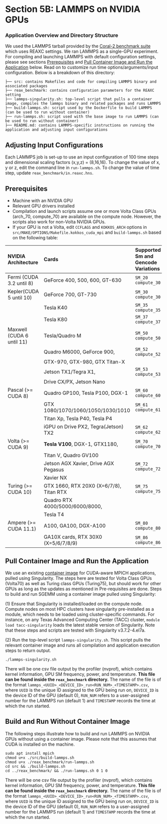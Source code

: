 # Section 5B: LAMMPS on NVIDIA GPUs

### Application Overview and Directory Structure
We used the LAMMPS tarball provided by the [Coral-2 benchmark suite](https://asc.llnl.gov/coral-2-benchmarks) which uses REAXC settings. We ran LAMMPS as a single-GPU experiment. For compiling and launching LAMMPS with default configuration settings, please see sections [Prerequisites](#prerequisites) and [Pull Container Image and Run the Application](#pull-container-image-and-run-the-application) below. Read on to customize run time options/arguments/input configuration.
Below is a breakdown of this directory:

```
├── src: contains Makefiles and code for compiling LAMMPS binary and associated packages
├── reax_benchmark: contains configuration parameters for the REAXC setting
├── lammps-singularity.sh: top-level script that pulls a container image, compiles the lammps binary and related packages and runs LAMMPS
├── build-lammps.sh: script used by the Dockerfile to build LAMMPS (can be used to run without container)
├── run-lammps.sh: script used with the base image to run LAMMPS (can be used to run without container)
├── README.md: contains LAMMPS-specific instructions on running the application and adjusting input configurations
```

## Adjusting Input Configurations
Each LAMMPS job is set-up to use an input configuration of 100 time steps and dimensional scaling factors (x,y,z) = (8,16,16). To change the value of x, y or z, edit the command line in `run-lammps.sh`. To change the value of time step, update `reax_benchmark/in.reaxc.hns`. 

## Prerequisites
* Machine with an NVIDIA GPU
* Relevant GPU drivers installed
* Compilation and launch scripts assume one or more Volta Class GPUs (arch_70, compute_70) are available on the compute node. However, the scripts also work for non-Volta NVIDIA GPUs. 
* If your GPU is not a Volta, edit `CCFLAGS` and `KOKKOS_ARCH` options in `src/MAKE/OPTIONS/Makefile.kokkos_cuda_mpi` and `build-lammps.sh`
based on the following table: 

| NVIDIA Architecture        | Cards                                   | Supported Sm and Gencode Variations |
|:---------------------------|:----------------------------------------|:------------------------------------|
| Fermi (CUDA 3.2 until 8)   | GeForce 400, 500, 600, GT-630           | `SM_20` `compute_30`                |
| Kepler(CUDA 5 until 10)    | GeForce 700, GT-730                     | `SM_30` `compute_30`                |
|                            | Tesla K40                               | `SM_35` `compute_35`                |
|                            | Tesla K80                               | `SM_37` `compute_37`                |
| Maxwell (CUDA 6 until 11)  | Tesla/Quadro M                          | `SM_50` `compute_50`                |
|                            | Quadro M6000, GeForce 900,              | `SM_52` `compute_52`                |
|                            | GTX-970, GTX-980, GTX Titan-X           |                                     |
|                            | Jetson TX1/Tegra X1,                    | `SM_53` `compute_53`                |
|                            | Drive CX/PX, Jetson Nano                |                                     |
| Pascal (>= CUDA 8)         | Quadro GP100, Tesla P100, DGX-1         | `SM_60` `compute_60`                |
|                            | GTX 1080/1070/1060/1050/1030/1010       | `SM_61` `compute_61`                |
|                            | Titan Xp, Tesla P40, Tesla P4           |                                     |
|                            | iGPU on Drive PX2, Tegra(Jetson) TX2    | `SM_62` `compute_62`                |
| Volta (>= CUDA 9)          | **Tesla V100**, DGX-1, GTX1180,         | `SM_70` `compute_70`                |
|                            | Titan V, Quadro GV100                   |                                     |
|                            | Jetson AGX Xavier, Drive AGX Pegasus    | `SM_72` `compute_72`                |
|                            | Xavier NX                               |                                     |
| Turing (>= CUDA 10)        | GTX 1660, RTX 20X0 (X=6/7/8), Titan RTX | `SM_75` `compute_75`                |
|                            | Quadro RTX 4000/5000/6000/8000,         |                                     |
|                            | Tesla T4                              |                                     |
| Ampere (>= CUDA 11.1)      | A100, GA100, DGX-A100                 | `SM_80` `compute_80`                |
|                            | GA10X cards, RTX 30X0 (X=5/6/7/8/9)   | `SM_86` `compute_86`                |

## Pull Container Image and Run the Application
We use an existing [container image](https://hub.docker.com/r/pawsey/cuda-mpich-base/tags) for CUDA-aware MPICH applications, pulled using Singularity. The steps here are tested for Volta Class GPUs (Volta70) as well as Turing class GPUs (Turing75), but should work for other GPUs as long as the updates as mentioned in Pre-requisites are done. Steps to build and run SGEMM using a container image pulled using Singularity:

(1) Ensure that Singularity is installed/loaded on the compute node. Compute nodes on most HPC clusters have singularity pre-installed as a module, which needs to be loaded using cluster-specific commands. For instance, on any Texas Advanced Computing Center (TACC) cluster, `module load tacc-singularity` loads the latest stable version of Singularity. 
Note that these steps and scripts are tested with Singularity v3.7.2-4.el7a. 

(2) Run the top-level script `lammps-singularity.sh`. This script pulls the relevant container image and runs all compilation and application execution steps to return output. 
```
./lammps-singularity.sh
```

There will be one csv file output by the profiler (nvprof), which contains kernel information, GPU SM frequency, power, and temperature. __This file can be found inside the `reax_benchmark` directory.__  The name of the file is of the format `lammps_<UUID>_<DEVICE_ID>_run<RUN_NUM>_<TIMESTAMP>.csv`, where `UUID` is the unique ID assigned to the GPU being run on, `DEVICE_ID` is the device ID of the GPU (default 0), `RUN_NUM` refers to a user-assigned number for the LAMMPS run (default 1) and `TIMESTAMP` records the time at which the run started.


## Build and Run Without Container Image
The following steps illustrate how to build and run LAMMPS on NVIDIA GPUs without using a container image. Please note that this assumes that CUDA is installed on the machine. 
```
sudo apt install mpich
chmod u+x ./src/build-lammps.sh
chmod u+x ./reax_benchmark/run-lammps.sh
cd src && ./build-lammps.sh
cd ../reax_benchmark/ && ./run-lammps.sh 0 1 0
```

There will be one csv file output by the profiler (nvprof), which contains kernel information, GPU SM frequency, power, and temperature. __This file can be found inside the `reax_benchmark` directory.__  The name of the file is of the format `lammps_<UUID>_<DEVICE_ID>_run<RUN_NUM>_<TIMESTAMP>.csv`, where `UUID` is the unique ID assigned to the GPU being run on, `DEVICE_ID` is the device ID of the GPU (default 0), `RUN_NUM` refers to a user-assigned number for the LAMMPS run (default 1) and `TIMESTAMP` records the time at which the run started.
